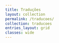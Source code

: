 ```yaml
---
title: Traduções
layout: collection
permalink: /traducoes/
collection: traducoes
entries_layout: grid
classes: wide
---
```

